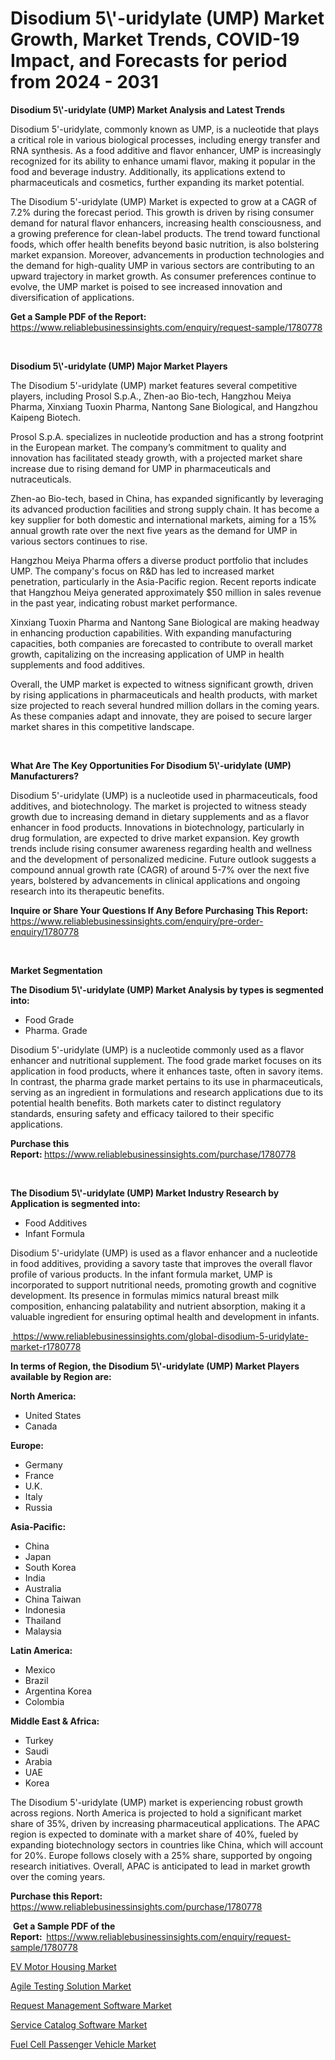 <p><h1>Disodium 5\'-uridylate (UMP) Market Growth, Market Trends, COVID-19 Impact, and Forecasts for period from 2024 - 2031</h1></p><p><strong>Disodium 5\'-uridylate (UMP) Market Analysis and Latest Trends</strong></p>
<p><p>Disodium 5'-uridylate, commonly known as UMP, is a nucleotide that plays a critical role in various biological processes, including energy transfer and RNA synthesis. As a food additive and flavor enhancer, UMP is increasingly recognized for its ability to enhance umami flavor, making it popular in the food and beverage industry. Additionally, its applications extend to pharmaceuticals and cosmetics, further expanding its market potential.</p><p>The Disodium 5'-uridylate (UMP) Market is expected to grow at a CAGR of 7.2% during the forecast period. This growth is driven by rising consumer demand for natural flavor enhancers, increasing health consciousness, and a growing preference for clean-label products. The trend toward functional foods, which offer health benefits beyond basic nutrition, is also bolstering market expansion. Moreover, advancements in production technologies and the demand for high-quality UMP in various sectors are contributing to an upward trajectory in market growth. As consumer preferences continue to evolve, the UMP market is poised to see increased innovation and diversification of applications.</p></p>
<p><strong>Get a Sample PDF of the Report:&nbsp;</strong> <a href="https://www.reliablebusinessinsights.com/enquiry/request-sample/1780778?utm_campaign=1113&utm_medium=2&utm_source=Github&utm_content=ia&utm_term=20122024&utm_id=disodium-5-uridylate-ump">https://www.reliablebusinessinsights.com/enquiry/request-sample/1780778</a></p>
<p>&nbsp;</p>
<p><strong>Disodium 5\'-uridylate (UMP) Major Market Players</strong></p>
<p><p>The Disodium 5'-uridylate (UMP) market features several competitive players, including Prosol S.p.A., Zhen-ao Bio-tech, Hangzhou Meiya Pharma, Xinxiang Tuoxin Pharma, Nantong Sane Biological, and Hangzhou Kaipeng Biotech. </p><p>Prosol S.p.A. specializes in nucleotide production and has a strong footprint in the European market. The company’s commitment to quality and innovation has facilitated steady growth, with a projected market share increase due to rising demand for UMP in pharmaceuticals and nutraceuticals. </p><p>Zhen-ao Bio-tech, based in China, has expanded significantly by leveraging its advanced production facilities and strong supply chain. It has become a key supplier for both domestic and international markets, aiming for a 15% annual growth rate over the next five years as the demand for UMP in various sectors continues to rise.</p><p>Hangzhou Meiya Pharma offers a diverse product portfolio that includes UMP. The company's focus on R&D has led to increased market penetration, particularly in the Asia-Pacific region. Recent reports indicate that Hangzhou Meiya generated approximately $50 million in sales revenue in the past year, indicating robust market performance.</p><p>Xinxiang Tuoxin Pharma and Nantong Sane Biological are making headway in enhancing production capabilities. With expanding manufacturing capacities, both companies are forecasted to contribute to overall market growth, capitalizing on the increasing application of UMP in health supplements and food additives.</p><p>Overall, the UMP market is expected to witness significant growth, driven by rising applications in pharmaceuticals and health products, with market size projected to reach several hundred million dollars in the coming years. As these companies adapt and innovate, they are poised to secure larger market shares in this competitive landscape.</p></p>
<p>&nbsp;</p>
<p><strong>What Are The Key Opportunities For Disodium 5\'-uridylate (UMP) Manufacturers?</strong></p>
<p><p>Disodium 5'-uridylate (UMP) is a nucleotide used in pharmaceuticals, food additives, and biotechnology. The market is projected to witness steady growth due to increasing demand in dietary supplements and as a flavor enhancer in food products. Innovations in biotechnology, particularly in drug formulation, are expected to drive market expansion. Key growth trends include rising consumer awareness regarding health and wellness and the development of personalized medicine. Future outlook suggests a compound annual growth rate (CAGR) of around 5-7% over the next five years, bolstered by advancements in clinical applications and ongoing research into its therapeutic benefits.</p></p>
<p><strong>Inquire or Share Your Questions If Any Before Purchasing This Report:</strong> <a href="https://www.reliablebusinessinsights.com/enquiry/pre-order-enquiry/1780778?utm_campaign=1113&utm_medium=2&utm_source=Github&utm_content=ia&utm_term=20122024&utm_id=disodium-5-uridylate-ump">https://www.reliablebusinessinsights.com/enquiry/pre-order-enquiry/1780778</a></p>
<p>&nbsp;</p>
<p><strong>Market Segmentation</strong></p>
<p><strong>The Disodium 5\'-uridylate (UMP) Market Analysis by types is segmented into:</strong></p>
<p><ul><li>Food Grade</li><li>Pharma. Grade</li></ul></p>
<p><p>Disodium 5'-uridylate (UMP) is a nucleotide commonly used as a flavor enhancer and nutritional supplement. The food grade market focuses on its application in food products, where it enhances taste, often in savory items. In contrast, the pharma grade market pertains to its use in pharmaceuticals, serving as an ingredient in formulations and research applications due to its potential health benefits. Both markets cater to distinct regulatory standards, ensuring safety and efficacy tailored to their specific applications.</p></p>
<p><strong>Purchase this Report:&nbsp;</strong><a href="https://www.reliablebusinessinsights.com/purchase/1780778?utm_campaign=1113&utm_medium=2&utm_source=Github&utm_content=ia&utm_term=20122024&utm_id=disodium-5-uridylate-ump">https://www.reliablebusinessinsights.com/purchase/1780778</a></p>
<p>&nbsp;</p>
<p><strong>The Disodium 5\'-uridylate (UMP) Market Industry Research by Application is segmented into:</strong></p>
<p><ul><li>Food Additives</li><li>Infant Formula</li></ul></p>
<p><p>Disodium 5'-uridylate (UMP) is used as a flavor enhancer and a nucleotide in food additives, providing a savory taste that improves the overall flavor profile of various products. In the infant formula market, UMP is incorporated to support nutritional needs, promoting growth and cognitive development. Its presence in formulas mimics natural breast milk composition, enhancing palatability and nutrient absorption, making it a valuable ingredient for ensuring optimal health and development in infants.</p></p>
<p><a href="https://www.reliablebusinessinsights.com/global-disodium-5-uridylate-market-r1780778?utm_campaign=1113&utm_medium=2&utm_source=Github&utm_content=ia&utm_term=20122024&utm_id=disodium-5-uridylate-ump">&nbsp;https://www.reliablebusinessinsights.com/global-disodium-5-uridylate-market-r1780778</a></p>
<p><strong>In terms of Region, the Disodium 5\'-uridylate (UMP) Market Players available by Region are:</strong></p>
<p>
    <p> <strong> North America: </strong>
        <ul>
            <li>United States</li>
            <li>Canada</li>
        </ul>
        </p> 
    <p> <strong> Europe: </strong>
        <ul>
            <li>Germany</li>
            <li>France</li>
            <li>U.K.</li>
            <li>Italy</li>
            <li>Russia</li>
        </ul>
        </p> 
    <p> <strong> Asia-Pacific: </strong>
        <ul>
            <li>China</li>
            <li>Japan</li>
            <li>South Korea</li>
            <li>India</li>
            <li>Australia</li>
            <li>China Taiwan</li>
            <li>Indonesia</li>
            <li>Thailand</li>
            <li>Malaysia</li>
        </ul>
        </p> 
    <p> <strong> Latin America: </strong>
        <ul>
            <li>Mexico</li>
            <li>Brazil</li>
            <li>Argentina Korea</li>
            <li>Colombia</li>
        </ul>
        </p> 
    <p> <strong> Middle East & Africa: </strong>
        <ul>
            <li>Turkey</li>
            <li>Saudi</li>
            <li>Arabia</li>
            <li>UAE</li>
            <li>Korea</li>
        </ul>
    </p>
    </p>
<p><p>The Disodium 5'-uridylate (UMP) market is experiencing robust growth across regions. North America is projected to hold a significant market share of 35%, driven by increasing pharmaceutical applications. The APAC region is expected to dominate with a market share of 40%, fueled by expanding biotechnology sectors in countries like China, which will account for 20%. Europe follows closely with a 25% share, supported by ongoing research initiatives. Overall, APAC is anticipated to lead in market growth over the coming years.</p></p>
<p><strong>Purchase this Report: </strong><a href="https://www.reliablebusinessinsights.com/purchase/1780778?utm_campaign=1113&utm_medium=2&utm_source=Github&utm_content=ia&utm_term=20122024&utm_id=disodium-5-uridylate-ump">https://www.reliablebusinessinsights.com/purchase/1780778</a></p>
<p>&nbsp;<strong>Get a Sample PDF of the Report:&nbsp;&nbsp;</strong><a href="https://www.reliablebusinessinsights.com/enquiry/request-sample/1780778?utm_campaign=1113&utm_medium=2&utm_source=Github&utm_content=ia&utm_term=20122024&utm_id=disodium-5-uridylate-ump">https://www.reliablebusinessinsights.com/enquiry/request-sample/1780778</a></p>
<p><strong></strong></p>
<p><p><a href="https://github.com/princessbartram3/Market-Research-Report-List-1/blob/main/ev-motor-housing-market.md?utm_campaign=1113&utm_medium=2&utm_source=Github&utm_content=ia&utm_term=20122024&utm_id=disodium-5-uridylate-ump">EV Motor Housing Market</a></p><p><a href="https://www.linkedin.com/pulse/in-depth-agile-testing-solution-market-analysis-trends-eha6e?utm_campaign=1113&utm_medium=2&utm_source=Github&utm_content=ia&utm_term=20122024&utm_id=disodium-5-uridylate-ump">Agile Testing Solution Market</a></p><p><a href="https://www.linkedin.com/pulse/request-management-software-market-forecasted-from-2024-2y4ce?utm_campaign=1113&utm_medium=2&utm_source=Github&utm_content=ia&utm_term=20122024&utm_id=disodium-5-uridylate-ump">Request Management Software Market</a></p><p><a href="https://www.linkedin.com/pulse/global-service-catalog-software-market-size-share-projected-rwy0e?utm_campaign=1113&utm_medium=2&utm_source=Github&utm_content=ia&utm_term=20122024&utm_id=disodium-5-uridylate-ump">Service Catalog Software Market</a></p><p><a href="https://github.com/edacruz6/Market-Research-Report-List-1/blob/main/fuel-cell-passenger-vehicle-market.md?utm_campaign=1113&utm_medium=2&utm_source=Github&utm_content=ia&utm_term=20122024&utm_id=disodium-5-uridylate-ump">Fuel Cell Passenger Vehicle Market</a></p></p>